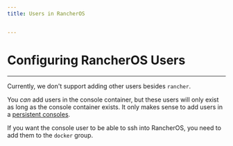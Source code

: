 ```yaml
---
title: Users in RancherOS


---
```


# Configuring RancherOS Users
---

Currently, we don't support adding other users besides `rancher`.

You _can_ add users in the console container, but these users will only exist as long as the console container exists. It only makes sense to add users in a [persistent consoles]({{page.osbaseurl}}/configuration/custom-console/#console-persistence).

If you want the console user to be able to ssh into RancherOS, you need to add them
to the `docker` group.
